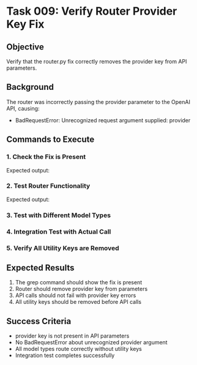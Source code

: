 # Task 009: Verify Router Provider Key Fix

## Objective
Verify that the router.py fix correctly removes the provider key from API parameters.

## Background
The router was incorrectly passing the provider parameter to the OpenAI API, causing:
- BadRequestError: Unrecognized request argument supplied: provider

## Commands to Execute

### 1. Check the Fix is Present


Expected output:


### 2. Test Router Functionality


Expected output:


### 3. Test with Different Model Types


### 4. Integration Test with Actual Call


### 5. Verify All Utility Keys are Removed


## Expected Results
1. The grep command should show the fix is present
2. Router should remove provider key from parameters
3. API calls should not fail with provider key errors
4. All utility keys should be removed before API calls

## Success Criteria
- provider key is not present in API parameters
- No BadRequestError about unrecognized provider argument
- All model types route correctly without utility keys
- Integration test completes successfully
